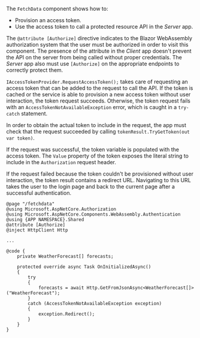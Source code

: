 The `FetchData` component shows how to:

* Provision an access token.
* Use the access token to call a protected resource API in the *Server* app.

The `@attribute [Authorize]` directive indicates to the Blazor WebAssembly authorization system that the user must be authorized in order to visit this component. The presence of the attribute in the *Client* app doesn't prevent the API on the server from being called without proper credentials. The *Server* app also must use `[Authorize]` on the appropriate endpoints to correctly protect them.

`IAccessTokenProvider.RequestAccessToken();` takes care of requesting an access token that can be added to the request to call the API. If the token is cached or the service is able to provision a new access token without user interaction, the token request succeeds. Otherwise, the token request fails with an `AccessTokenNotAvailableException` error, which is caught in a `try-catch` statement.

In order to obtain the actual token to include in the request, the app must check that the request succeeded by calling `tokenResult.TryGetToken(out var token)`. 

If the request was successful, the token variable is populated with the access token. The `Value` property of the token exposes the literal string to include in the `Authorization` request header.

If the request failed because the token couldn't be provisioned without user interaction, the token result contains a redirect URL. Navigating to this URL takes the user to the login page and back to the current page after a successful authentication.

```razor
@page "/fetchdata"
@using Microsoft.AspNetCore.Authorization
@using Microsoft.AspNetCore.Components.WebAssembly.Authentication
@using {APP NAMESPACE}.Shared
@attribute [Authorize]
@inject HttpClient Http

...

@code {
    private WeatherForecast[] forecasts;

    protected override async Task OnInitializedAsync()
    {
        try
        {
            forecasts = await Http.GetFromJsonAsync<WeatherForecast[]>("WeatherForecast");
        }
        catch (AccessTokenNotAvailableException exception)
        {
            exception.Redirect();
        }
    }
}
```
